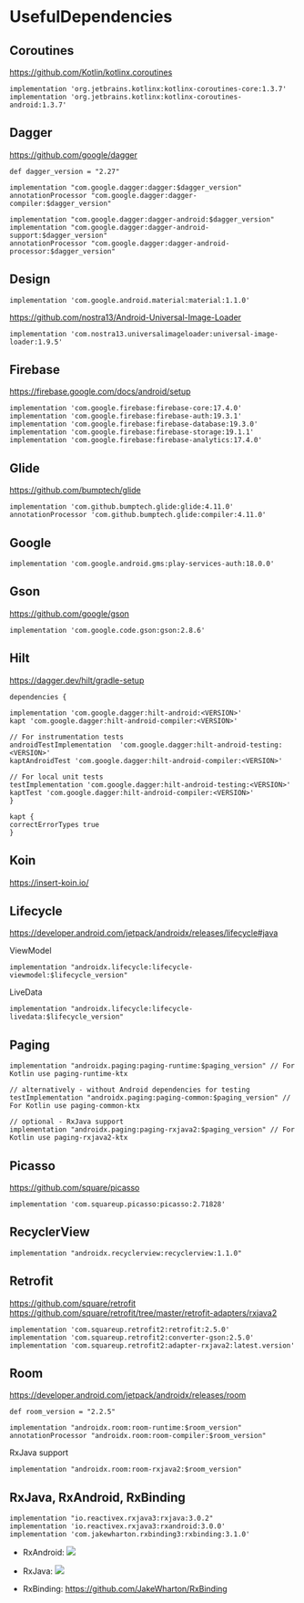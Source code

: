 # UsefulDependencies

## Coroutines
https://github.com/Kotlin/kotlinx.coroutines

    implementation 'org.jetbrains.kotlinx:kotlinx-coroutines-core:1.3.7'
    implementation 'org.jetbrains.kotlinx:kotlinx-coroutines-android:1.3.7'
    
## Dagger
https://github.com/google/dagger

    def dagger_version = "2.27"
    
    implementation "com.google.dagger:dagger:$dagger_version"
    annotationProcessor "com.google.dagger:dagger-compiler:$dagger_version"
    
    implementation "com.google.dagger:dagger-android:$dagger_version"
    implementation "com.google.dagger:dagger-android-support:$dagger_version"
    annotationProcessor "com.google.dagger:dagger-android-processor:$dagger_version"

    

## Design

    implementation 'com.google.android.material:material:1.1.0'
https://github.com/nostra13/Android-Universal-Image-Loader

    implementation 'com.nostra13.universalimageloader:universal-image-loader:1.9.5'
    
## Firebase
https://firebase.google.com/docs/android/setup

    implementation 'com.google.firebase:firebase-core:17.4.0'
    implementation 'com.google.firebase:firebase-auth:19.3.1'
    implementation 'com.google.firebase:firebase-database:19.3.0'
    implementation 'com.google.firebase:firebase-storage:19.1.1'
    implementation 'com.google.firebase:firebase-analytics:17.4.0'
    
## Glide
https://github.com/bumptech/glide

    implementation 'com.github.bumptech.glide:glide:4.11.0'
    annotationProcessor 'com.github.bumptech.glide:compiler:4.11.0'
    
## Google

    implementation 'com.google.android.gms:play-services-auth:18.0.0'
    
## Gson
https://github.com/google/gson

    implementation 'com.google.code.gson:gson:2.8.6'
  
## Hilt
https://dagger.dev/hilt/gradle-setup

    dependencies {

    implementation 'com.google.dagger:hilt-android:<VERSION>'
    kapt 'com.google.dagger:hilt-android-compiler:<VERSION>'

    // For instrumentation tests
    androidTestImplementation  'com.google.dagger:hilt-android-testing:<VERSION>'
    kaptAndroidTest 'com.google.dagger:hilt-android-compiler:<VERSION>'

    // For local unit tests
    testImplementation 'com.google.dagger:hilt-android-testing:<VERSION>'
    kaptTest 'com.google.dagger:hilt-android-compiler:<VERSION>'
    }

    kapt {
    correctErrorTypes true
    }

## Koin
https://insert-koin.io/

## Lifecycle
https://developer.android.com/jetpack/androidx/releases/lifecycle#java

ViewModel

    implementation "androidx.lifecycle:lifecycle-viewmodel:$lifecycle_version"
LiveData

    implementation "androidx.lifecycle:lifecycle-livedata:$lifecycle_version"
    
## Paging

    implementation "androidx.paging:paging-runtime:$paging_version" // For Kotlin use paging-runtime-ktx

    // alternatively - without Android dependencies for testing
    testImplementation "androidx.paging:paging-common:$paging_version" // For Kotlin use paging-common-ktx

    // optional - RxJava support
    implementation "androidx.paging:paging-rxjava2:$paging_version" // For Kotlin use paging-rxjava2-ktx

## Picasso
https://github.com/square/picasso

    implementation 'com.squareup.picasso:picasso:2.71828'
    
## RecyclerView

    implementation "androidx.recyclerview:recyclerview:1.1.0"

## Retrofit 
https://github.com/square/retrofit
https://github.com/square/retrofit/tree/master/retrofit-adapters/rxjava2

    implementation 'com.squareup.retrofit2:retrofit:2.5.0'
    implementation 'com.squareup.retrofit2:converter-gson:2.5.0'
    implementation 'com.squareup.retrofit2:adapter-rxjava2:latest.version'
    
## Room
https://developer.android.com/jetpack/androidx/releases/room
    
    def room_version = "2.2.5"

    implementation "androidx.room:room-runtime:$room_version"   
    annotationProcessor "androidx.room:room-compiler:$room_version"
RxJava support
    
    implementation "androidx.room:room-rxjava2:$room_version"

## RxJava, RxAndroid, RxBinding 

    implementation "io.reactivex.rxjava3:rxjava:3.0.2"
    implementation 'io.reactivex.rxjava3:rxandroid:3.0.0'
    implementation 'com.jakewharton.rxbinding3:rxbinding:3.1.0'
    
* RxAndroid: <a href='http://search.maven.org/#search%7Cga%7C1%7Cg%3A%22io.reactivex.rxjava3%22%20a%3A%22rxandroid%22'><img src='http://img.shields.io/maven-central/v/io.reactivex.rxjava3/rxandroid.svg'></a>
* RxJava: <a href='http://search.maven.org/#search%7Cga%7C1%7Cg%3A%22io.reactivex.rxjava3%22%20a%3A%22rxjava%22'><img src='http://img.shields.io/maven-central/v/io.reactivex.rxjava3/rxjava.svg'></a>

* RxBinding: https://github.com/JakeWharton/RxBinding
    



    
